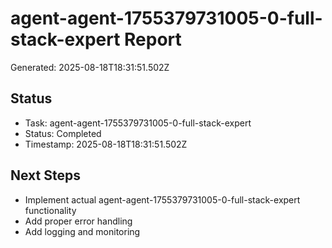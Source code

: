 # agent-agent-1755379731005-0-full-stack-expert Report

Generated: 2025-08-18T18:31:51.502Z

## Status
- Task: agent-agent-1755379731005-0-full-stack-expert
- Status: Completed
- Timestamp: 2025-08-18T18:31:51.502Z

## Next Steps
- Implement actual agent-agent-1755379731005-0-full-stack-expert functionality
- Add proper error handling
- Add logging and monitoring
